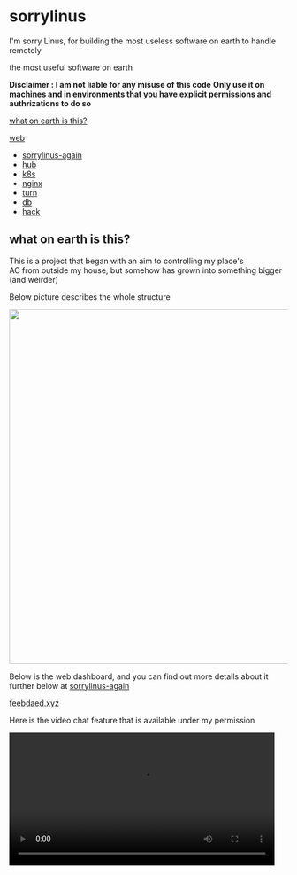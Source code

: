 # sorrylinus

I'm sorry Linus, for building the most useless software on earth to handle remotely

the most useful software on earth

**Disclaimer : I am not liable for any misuse of this code**
**Only use it on machines and in environments that you have explicit permissions and authrizations to do so**


[what on earth is this?](#what-on-earth-is-this)

[web](#web) 
- [sorrylinus-again](#sorrylinus-again)
- [hub](#hub) 
- [k8s](#k8s) 
- [nginx](#nginx) 
- [turn](#turn) 
- [db](#db) 
- [hack](#hack)



## what on earth is this?

This is a project that began with an aim to controlling my place's \
AC from outside my house, but somehow has grown into something bigger (and weirder)

Below picture describes the whole structure

<image src='doc/structure.drawio.png' width=640>


Below is the web dashboard, and you can find out more details about it \
further below at [sorrylinus-again](#sorrylinus-again)

[feebdaed.xyz](https://feebdaed.xyz)


Here is the video chat feature that is available under my permission

<video src='doc/room.mp4' width=480/>

And this is CCTV feature using sorrylinus hub and sorrylinus 

<video src='doc/cctv.mp4' width=480/>



## web


### sorrylinus-again

The Go project that powers the more maintainable web interface/dashboard\
for not only interacting with sorrylinus module but also\
for me having fun writing and chatting.


### hub

The C message hub that communicates with sorrylinus-again through Web Socket and\
with sorrylinus through TCP/TLS socket

### k8s


### nginx


### turn


### db 


### hack



